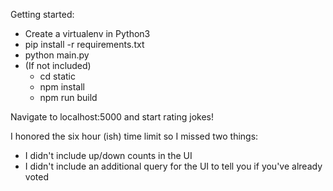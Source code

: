 Getting started:

- Create a virtualenv in Python3
- pip install -r requirements.txt
- python main.py
- (If not included)
  - cd static
  - npm install
  - npm run build

Navigate to localhost:5000 and start rating jokes!



I honored the six hour (ish) time limit so I missed two things:
- I didn't include up/down counts in the UI
- I didn't include an additional query for the UI to tell you if you've already voted
